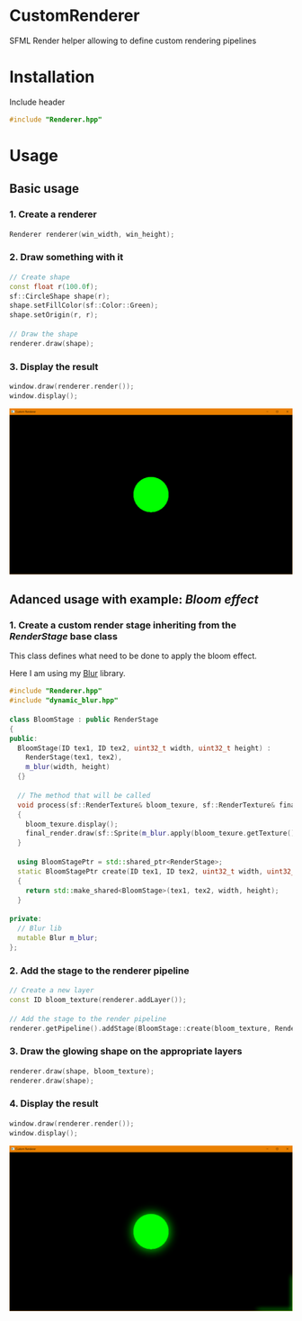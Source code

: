 # CustomRenderer
SFML Render helper allowing to define custom rendering pipelines

# Installation
Include header
```cpp
#include "Renderer.hpp"
```

# Usage

## Basic usage

### 1. Create a renderer
```cpp
Renderer renderer(win_width, win_height);
```

### 2. Draw something with it
```cpp
// Create shape
const float r(100.0f);
sf::CircleShape shape(r);
shape.setFillColor(sf::Color::Green);
shape.setOrigin(r, r);

// Draw the shape
renderer.draw(shape);
```

### 3. Display the result
```cpp
window.draw(renderer.render());
window.display();
```

![bloom_img](https://github.com/johnBuffer/CustomRenderer/blob/master/img/simple_draw.png)

## Adanced usage with example: _Bloom effect_

### 1. Create a custom render stage inheriting from the _RenderStage_ base class

This class defines what need to be done to apply the bloom effect. 

Here I am using my [Blur](https://github.com/johnBuffer/DynamicBlur) library.

```cpp
#include "Renderer.hpp"
#include "dynamic_blur.hpp"

class BloomStage : public RenderStage
{
public:
  BloomStage(ID tex1, ID tex2, uint32_t width, uint32_t height) :
    RenderStage(tex1, tex2),
    m_blur(width, height)
  {}

  // The method that will be called 
  void process(sf::RenderTexture& bloom_texure, sf::RenderTexture& final_render) const
  {
    bloom_texure.display();
    final_render.draw(sf::Sprite(m_blur.apply(bloom_texure.getTexture(), 4)), sf::BlendAdd);
  }
  
  using BloomStagePtr = std::shared_ptr<RenderStage>;
  static BloomStagePtr create(ID tex1, ID tex2, uint32_t width, uint32_t height)
  {
    return std::make_shared<BloomStage>(tex1, tex2, width, height);
  }

private:
  // Blur lib
  mutable Blur m_blur;
};
```

### 2. Add the stage to the renderer pipeline
```cpp
// Create a new layer
const ID bloom_texture(renderer.addLayer());

// Add the stage to the render pipeline
renderer.getPipeline().addStage(BloomStage::create(bloom_texture, Renderer::FinalTexture, win_width, win_height));
```

### 3. Draw the glowing shape on the appropriate layers
```cpp
renderer.draw(shape, bloom_texture);
renderer.draw(shape);
```

### 4. Display the result
```cpp
window.draw(renderer.render());
window.display();
```

![bloom_img](https://github.com/johnBuffer/CustomRenderer/blob/master/img/bloom_draw.png)











